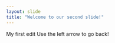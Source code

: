 ```yaml
---
layout: slide
title: "Welcome to our second slide!"
---
```

My first edit
Use the left arrow to go back!
